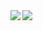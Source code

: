 <a href="https://github.com/anuraghazra/github-readme-stats">
  <img align="left" src="git-hub-readme-stats-clone-gmth.vercel.app/api?username=iwasaki1112&count_private=true&show_icons=true&count_private=true" />
</a>
<a href="https://github.com/anuraghazra/github-readme-stats">
  <img align="left" src="https://github-readme-stats.vercel.app/api/top-langs/?username=iwasaki1112&count_private=true" />
</a>
